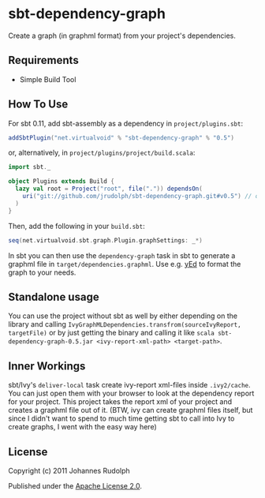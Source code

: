 sbt-dependency-graph
====================

Create a graph (in graphml format) from your project's dependencies.

Requirements
------------

* Simple Build Tool

How To Use
----------

For sbt 0.11, add sbt-assembly as a dependency in `project/plugins.sbt`:

```scala
addSbtPlugin("net.virtualvoid" % "sbt-dependency-graph" % "0.5")
```

or, alternatively, in `project/plugins/project/build.scala`:

```scala
import sbt._

object Plugins extends Build {
  lazy val root = Project("root", file(".")) dependsOn(
    uri("git://github.com/jrudolph/sbt-dependency-graph.git#v0.5") // or another tag/branch/revision
  )
}
```

Then, add the following in your `build.sbt`:

```scala
seq(net.virtualvoid.sbt.graph.Plugin.graphSettings: _*)
```

In sbt you can then use the `dependency-graph` task in sbt to generate a graphml file
in `target/dependencies.graphml`. Use e.g. [yEd](http://www.yworks.com/en/products_yed_about.html)
to format the graph to your needs.

Standalone usage
----------------

You can use the project without sbt as well by either depending on the library and calling
`IvyGraphMLDependencies.transfrom(sourceIvyReport, targetFile)` or by just getting the binary
and calling it like `scala sbt-dependency-graph-0.5.jar <ivy-report-xml-path> <target-path>`.


Inner Workings
--------------

sbt/Ivy's `deliver-local` task create ivy-report xml-files inside `.ivy2/cache`. You can
just open them with your browser to look at the dependency report for your project.
This project takes the report xml of your project and creates a graphml file out of it. (BTW,
ivy can create graphml files itself, but since I didn't want to spend to much time getting
sbt to call into Ivy to create graphs, I went with the easy way here)

License
-------

Copyright (c) 2011 Johannes Rudolph

Published under the [Apache License 2.0](http://en.wikipedia.org/wiki/Apache_license).